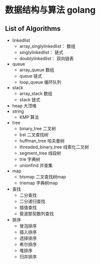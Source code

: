 # 数据结构与算法 golang

## List of Algorithms

- linkedlist
  - array_singlylinkedlist： 数组
  - singlylinkedlist： 链式
  - doublylinkedlist： 双向链表
- queue
  - array_queue 数组
  - queue 链式
  - loop_queue 循环队列
- stack
  - array_stack 数组
  - stack 链式
- heap 大顶堆
- string  
  - KMP 算法
- tree
  - binary_tree 二叉树
  - bst 二叉查找树
  - huffman_tree 哈夫曼树
  - threaded_binary_tree 线索化二叉树
  - segment_tree 线段树
  - trie 字典树
  - unionfind 并查集
- map
  - btsmap 二叉查找树map
  - triemap 字典树map
- 查找
  - 二分查找
  - 二分递归查找
  - 插值查找
  - 斐波那契数列查找
- 排序
  - 冒泡排序
  - 插入排序
  - 选择排序
  - 希尔排序
  - 堆排序
  - 归并排序